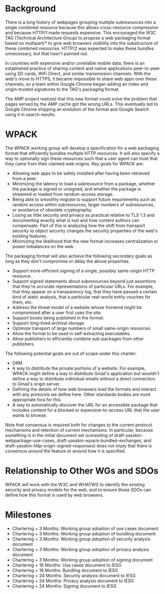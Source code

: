 # Background

There is a long history of webpages grouping multiple subresources into a single
combined resource because this allows cross-resource compression and because
HTTP/1 made requests expensive. This encouraged the W3C TAG (Technical
Architecture Group) to propose a web packaging format based on multipart/* to
give web browsers visibility into the substructure of these combined resources.
HTTP/2 was expected to make these bundles unnecessary, but that hasn't panned
out.

In countries with expensive and/or unreliable mobile data, there is an
established practice of sharing content and native applications peer-to-peer
using SD cards, WiFi Direct, and similar transmission channels. With the web's
move to HTTPS, it became impossible to share web apps over these channels, so a
team within Google Chrome began adding an index and origin-trusted signatures to
the TAG's packaging format.

The AMP project realized that this new format could solve the problem that pages
served by the AMP cache got the wrong URLs. This eventually led to Google Chrome
shipping an evolution of the format and Google Search using it in search
results.

# WPACK

The WPACK working group will develop a specification for a web packaging format
that efficiently bundles multiple HTTP resources. It will also specify a way to
optionally sign these resources such that a user agent can trust that they came
from their claimed web origins. Key goals for WPACK are:

* Allowing web apps to be safely installed after having been retrieved from a
  peer.
* Minimizing the latency to load a subresource from a package, whether the
  package is signed or unsigned, and whether the package is streamed or loaded
  from random-access storage.
* Being able to smoothly migrate to support future requirements such as random
  access within subresources, larger numbers of subresources, or avoidance of
  obsolete cryptography.
* Losing as little security and privacy as practical relative to TLS 1.3 and
  documenting exactly what is lost and how content authors can compensate. Part
  of this is analyzing how the shift from transport security to object security
  changes the security properties of the web's existing features.
* Minimizing the likelihood that the new format increases centralization or
  power imbalances on the web.

The packaging format will also achieve the following secondary goals as long as
they don't compromise or delay the above properties.

* Support more-efficient signing of a single, possibly same-origin HTTP
  resource.
* Support signed statements about subresources beyond just assertions that
  they're accurate representations of particular URLs. For example, that they
  appear on a transparency log, that they have passed a certain kind of static
  analysis, that a particular real-world entity vouches for them, etc.
* Address the threat model of a website whose frontend might be compromised
  after a user first uses the site.
* Support books being published in the format.
* Support long-lived archival storage.
* Optimize transport of large numbers of small same-origin resources.
* Allow the format to be used in self-extracting executables.
* Allow publishers to efficiently combine sub-packages from other publishers.

The following potential goals are out of scope under this charter:

* DRM
* A way to distribute the private portions of a website. For example, WPACK
  might define a way to distribute Gmail's application but wouldn't define a way
  to distribute individual emails without a direct connection to Gmail's origin
  server.
* Defining the details of how web browsers load the formats and interact with
  any protocols we define here. Other standards bodies are more appropriate fora
  for this.
* A way to automatically discover the URL for an accessible package that
  includes content for a blocked or expensive-to-access URL that the user wants
  to browse.

Note that consensus is required both for changes to the current protocol
mechanisms and retention of current mechanisms. In particular, because something
is in the initial document set (consisting of
draft-yasskin-webpackage-use-cases, draft-yasskin-wpack-bundled-exchanges, and
draft-yasskin-http-origin-signed-responses) does not imply that there is
consensus around the feature or around how it is specified.

# Relationship to Other WGs and SDOs

WPACK will work with the W3C and WHATWG to identify the existing security and
privacy models for the web, and to ensure those SDOs can define how this format
is used by web browsers.

# Milestones

* Chartering + 3 Months: Working group adoption of use cases document
* Chartering + 3 Months: Working group adoption of bundling document
* Chartering + 3 Months: Working group adoption of security analysis document
* Chartering + 3 Months: Working group adoption of privacy analysis document
* Chartering + 3 Months: Working group adoption of signing document
* Chartering + 18 Months: Use cases document to IESG
* Chartering + 18 Months: Bundling document to IESG
* Chartering + 24 Months: Security analysis document to IESG
* Chartering + 24 Months: Privacy analysis document to IESG
* Chartering + 24 Months: Signing document to IESG
